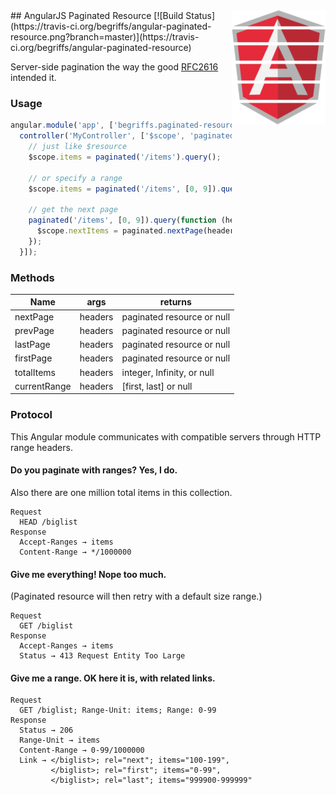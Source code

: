 <img src="img/paginated-resource-logo.png" alt="Logo" align="right" />
## AngularJS Paginated Resource
[![Build Status](https://travis-ci.org/begriffs/angular-paginated-resource.png?branch=master)](https://travis-ci.org/begriffs/angular-paginated-resource)

Server-side pagination the way the good
[RFC2616](http://www.w3.org/Protocols/rfc2616/rfc2616-sec14.html#sec14.16) intended it.

### Usage

```js
angular.module('app', ['begriffs.paginated-resource']).
  controller('MyController', ['$scope', 'paginated-resource', function ($scope, paginated) {
    // just like $resource
    $scope.items = paginated('/items').query();

    // or specify a range
    $scope.items = paginated('/items', [0, 9]).query();

    // get the next page
    paginated('/items', [0, 9]).query(function (headers) {
      $scope.nextItems = paginated.nextPage(headers).query();
    });
  }]);
```

### Methods

<table>
  <thead>
    <tr>
      <th>Name</th>
      <th>args</th>
      <th>returns</th>
    </tr>
  </thead>
  <tbody>
    <tr>
      <td>nextPage</td>
      <td>headers</td>
      <td>paginated resource or null</td>
    </tr>
    <tr>
      <td>prevPage</td>
      <td>headers</td>
      <td>paginated resource or null</td>
    </tr>
    <tr>
      <td>lastPage</td>
      <td>headers</td>
      <td>paginated resource or null</td>
    </tr>
    <tr>
      <td>firstPage</td>
      <td>headers</td>
      <td>paginated resource or null</td>
    </tr>
    <tr>
      <td>totalItems</td>
      <td>headers</td>
      <td>integer, Infinity, or null</td>
    </tr>
    <tr>
      <td>currentRange</td>
      <td>headers</td>
      <td>[first, last] or null</td>
    </tr>
  </tbody>
</table>

### Protocol

This Angular module communicates with compatible servers through HTTP range headers.

#### Do you paginate with ranges? Yes, I do.

Also there are one million total items in this collection.

```
Request
  HEAD /biglist
Response
  Accept-Ranges → items
  Content-Range → */1000000
```

#### Give me everything! Nope too much.

(Paginated resource will then retry with a default size range.)

```
Request
  GET /biglist
Response
  Accept-Ranges → items
  Status → 413 Request Entity Too Large
```

#### Give me a range. OK here it is, with related links.

```
Request
  GET /biglist; Range-Unit: items; Range: 0-99
Response
  Status → 206
  Range-Unit → items
  Content-Range → 0-99/1000000
  Link → </biglist>; rel="next"; items="100-199",
         </biglist>; rel="first"; items="0-99",
         </biglist>; rel="last"; items="999900-999999"
```
